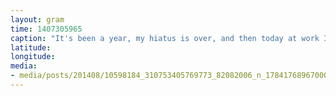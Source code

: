 ```yaml
---
layout: gram
time: 1407305965
caption: "It's been a year, my hiatus is over, and then today at work I was demoing a kitchen and found these in the ceiling: a hand-made ghost, a mummified mouse, and church donation envelopes from 1958. Happy Birthday, Me!"
latitude: 
longitude: 
media:
- media/posts/201408/10598184_310753405769773_82082006_n_17841768967000351.jpg
---
```

